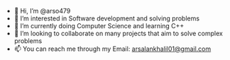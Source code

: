 - 👋 Hi, I’m @arso479
- 👀 I’m interested in Software development and solving problems
- 🌱 I’m currently doing Computer Science and learning C++
- 💞️ I’m looking to collaborate on many projects that aim to solve complex problems
- 📫 You can reach me through my Email: arsalankhalil01@gmail.com

<!---
arso479/arso479 is a ✨ special ✨ repository because its `README.md` (this file) appears on your GitHub profile.
You can click the Preview link to take a look at your changes.
--->
